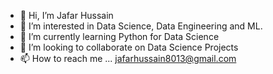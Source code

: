 - 👋 Hi, I’m Jafar Hussain
- 👀 I’m interested in Data Science, Data Engineering and ML.
- 🌱 I’m currently learning Python for Data Science
- 💞️ I’m looking to collaborate on Data Science Projects
- 📫 How to reach me ... jafarhussain8013@gmail.com

<!---
IamJafar/IamJafar is a ✨ special ✨ repository because its `README.md` (this file) appears on your GitHub profile.
You can click the Preview link to take a look at your changes.
--->
